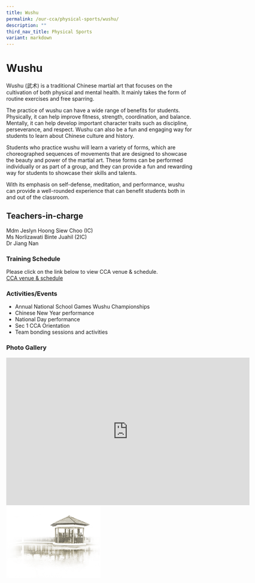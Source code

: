```yaml
---
title: Wushu
permalink: /our-cca/physical-sports/wushu/
description: ""
third_nav_title: Physical Sports
variant: markdown
---
```

# **Wushu**

Wushu (武术) is a traditional Chinese martial art that focuses on the cultivation of both physical and mental health. It mainly takes the form of routine exercises and free sparring. 

The practice of wushu can have a wide range of benefits for students. Physically, it can help improve fitness, strength, coordination, and balance. Mentally, it can help develop important character traits such as discipline, perseverance, and respect. Wushu can also be a fun and engaging way for students to learn about Chinese culture and history.

Students who practice wushu will learn a variety of forms, which are choreographed sequences of movements that are designed to showcase the beauty and power of the martial art. These forms can be performed individually or as part of a group, and they can provide a fun and rewarding way for students to showcase their skills and talents.

With its emphasis on self-defense, meditation, and performance, wushu can provide a well-rounded experience that can benefit students both in and out of the classroom.


## Teachers-in-charge   
Mdm Jeslyn Hoong Siew Choo (IC)<br>
Ms Norlizawati Binte Juahil (2IC)<br>
Dr Jiang Nan<br>

### Training Schedule
Please click on the link below to view CCA venue &amp; schedule.&nbsp;  
[CCA venue &amp; schedule](/our-cca/cca/cca-venue-schedule/)

### Activities/Events
*   Annual National School Games Wushu Championships
*   Chinese New Year performance
*   National Day performance
*   Sec 1 CCA Orientation
*   Team bonding sessions and activities

### Photo Gallery
<iframe allowfullscreen="true" height="394" width="650" frameborder="0" src="https://docs.google.com/presentation/d/e/2PACX-1vQOMb8wFRmFDD9Y3pNE-BgutRu2bCk9bj5TOF2s6tEJrGTOyo6opUAzl-nQD-AFyrd49kPKFqNG-Cxd/embed?start=true&amp;loop=true&amp;delayms=5000"></iframe>


<img style="width:50%" src="/images/pavilion.png">